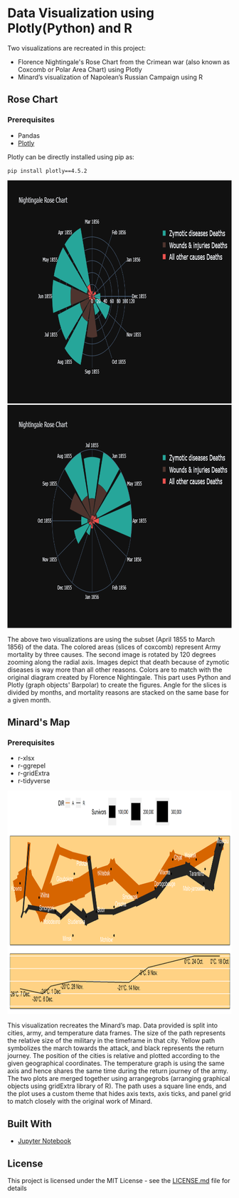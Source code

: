 # Data Visualization using Plotly(Python) and R

Two visualizations are recreated in this project:
* Florence Nightingale's Rose Chart from the Crimean war (also known as Coxcomb or Polar Area Chart) using Plotly
* Minard’s visualization of Napolean’s Russian Campaign using R

## Rose Chart
### Prerequisites
* Pandas
* [Plotly](https://plot.ly/)

Plotly can be directly installed using pip as:
```
pip install plotly==4.5.2
```
<img src="https://github.com/kulgaurav/Data-Visualization-CS7DS4/blob/master/RoseChart_120degree_radialAxisZoomed.png" width="900" height="500">

<img src="https://github.com/kulgaurav/Data-Visualization-CS7DS4/blob/master/RoseChart.png" width="900" height="500">

The above two visualizations are using the subset (April 1855 to March 1856) of the data. The colored areas (slices of coxcomb) represent Army mortality by three causes. The second image is rotated by 120 degrees zooming along the radial axis. Images depict that death because of zymotic diseases is way more than all other reasons. Colors are to match with the original diagram created by Florence Nightingale. This part uses Python and Plotly (graph objects' Barpolar) to create the figures. Angle for the slices is divided by months, and mortality reasons are stacked on the same base for a given month.

## Minard's Map
### Prerequisites
* r-xlsx
* r-ggrepel
* r-gridExtra
* r-tidyverse

<img src="https://github.com/kulgaurav/Data-Visualization-CS7DS4/blob/master/minardsMap.png" width="900" height="500">

This visualization recreates the Minard’s map. Data provided is split into cities, army, and temperature data frames. The size of the path represents the relative size of the military in the timeframe in that city. Yellow path symbolizes the march towards the attack, and black represents the return journey. The position of the cities is relative and plotted according to the given geographical coordinates.  The temperature graph is using the same axis and hence shares the same time during the return journey of the army. The two plots are merged together using arrangegrobs (arranging graphical objects using gridExtra library of R). The path uses a square line ends, and the plot uses a custom theme that hides axis texts, axis ticks, and panel grid to match closely with the original work of Minard. 


## Built With

* [Jupyter Notebook](jupyter.org)

## License

This project is licensed under the MIT License - see the [LICENSE.md](LICENSE.md) file for details


